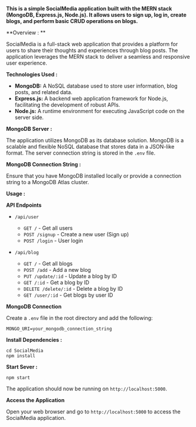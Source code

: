 **This is a simple SocialMedia application built with the MERN stack (MongoDB, Express.js, Node.js). It allows users to sign up, log in, create blogs, and perform basic CRUD operations on blogs.**

**Overview : **

SocialMedia is a full-stack web application that provides a platform for users to share their thoughts and experiences through blog posts. The application leverages the MERN stack to deliver a seamless and responsive user experience.

**Technologies Used :**

- **MongoDB:** A NoSQL database used to store user information, blog posts, and related data.
- **Express.js:** A backend web application framework for Node.js, facilitating the development of robust APIs.
- **Node.js:** A runtime environment for executing JavaScript code on the server side.

**MongoDB Server :**

The application utilizes MongoDB as its database solution. MongoDB is a scalable and flexible NoSQL database that stores data in a JSON-like format. The server connection string is stored in the `.env` file.

**MongoDB Connection String :**

Ensure that you have MongoDB installed locally or provide a connection string to a MongoDB Atlas cluster.

**Usage :**

**API Endpoints**

- `/api/user`
  - `GET /` - Get all users
  - `POST /signup` - Create a new user (Sign up)
  - `POST /login` - User login

- `/api/blog`
  - `GET /` - Get all blogs
  - `POST /add` - Add a new blog
  - `PUT /update/:id` - Update a blog by ID
  - `GET /:id` - Get a blog by ID
  - `DELETE /delete/:id` - Delete a blog by ID
  - `GET /user/:id` - Get blogs by user ID

**MongoDB Connection**

Create a `.env` file in the root directory and add the following:

```env
MONGO_URI=your_mongodb_connection_string
```
**Install Dependencies :**
```env
cd SocialMedia
npm install
```

**Start Sever :**
```env
npm start
```
The application should now be running on ```http://localhost:5000```.

**Access the Application**

Open your web browser and go to ```http://localhost:5000``` to access the SocialMedia application.

